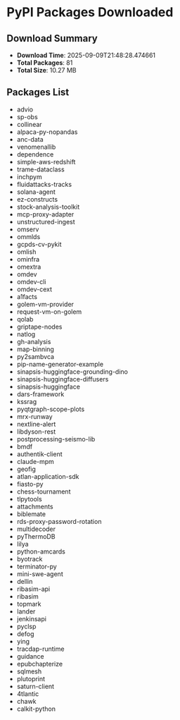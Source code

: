 # PyPI Packages Downloaded

## Download Summary
- **Download Time**: 2025-09-09T21:48:28.474661
- **Total Packages**: 81
- **Total Size**: 10.27 MB

## Packages List
- advio
- sp-obs
- collinear
- alpaca-py-nopandas
- anc-data
- venomenallib
- dependence
- simple-aws-redshift
- trame-dataclass
- inchpym
- fluidattacks-tracks
- solana-agent
- ez-constructs
- stock-analysis-toolkit
- mcp-proxy-adapter
- unstructured-ingest
- omserv
- ommlds
- gcpds-cv-pykit
- omlish
- ominfra
- omextra
- omdev
- omdev-cli
- omdev-cext
- a1facts
- golem-vm-provider
- request-vm-on-golem
- qolab
- griptape-nodes
- natlog
- gh-analysis
- map-binning
- py2sambvca
- pip-name-generator-example
- sinapsis-huggingface-grounding-dino
- sinapsis-huggingface-diffusers
- sinapsis-huggingface
- dars-framework
- kssrag
- pyqtgraph-scope-plots
- mrx-runway
- nextline-alert
- libdyson-rest
- postprocessing-seismo-lib
- bmdf
- authentik-client
- claude-mpm
- geofig
- atlan-application-sdk
- fiasto-py
- chess-tournament
- tlpytools
- attachments
- biblemate
- rds-proxy-password-rotation
- multidecoder
- pyThermoDB
- lilya
- python-amcards
- byotrack
- terminator-py
- mini-swe-agent
- dellin
- ribasim-api
- ribasim
- topmark
- lander
- jenkinsapi
- pyclsp
- defog
- ying
- tracdap-runtime
- guidance
- epubchapterize
- sqlmesh
- plutoprint
- saturn-client
- 4tlantic
- chawk
- calkit-python
